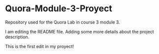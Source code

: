 # Quora-Module-3-Proyect
Repository used for the Quora Lab in course 3 module 3.

I am editing the README file. Adding some more details about the project description.

This is the first edit in my proyect!


